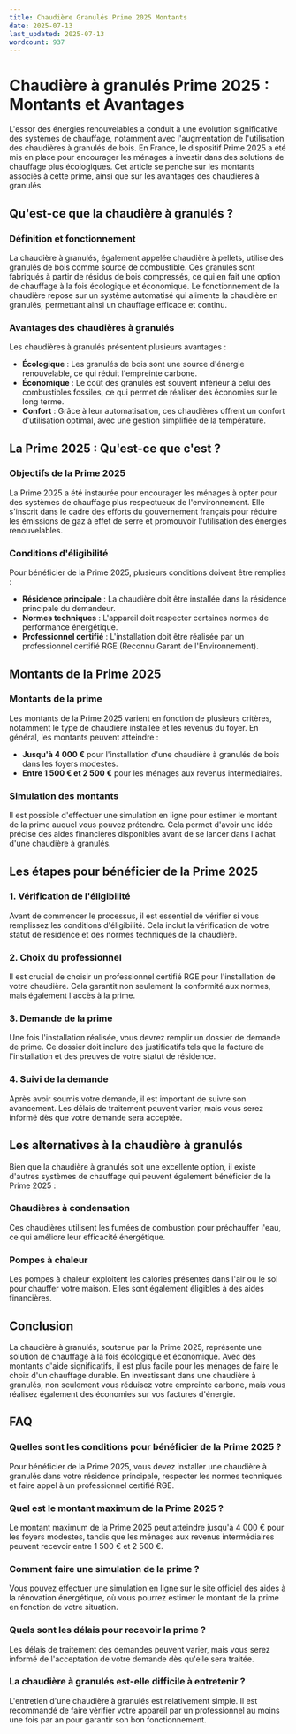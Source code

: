 ```yaml
---
title: Chaudière Granulés Prime 2025 Montants
date: 2025-07-13
last_updated: 2025-07-13
wordcount: 937
---
```


# Chaudière à granulés Prime 2025 : Montants et Avantages

L'essor des énergies renouvelables a conduit à une évolution significative des systèmes de chauffage, notamment avec l'augmentation de l'utilisation des chaudières à granulés de bois. En France, le dispositif Prime 2025 a été mis en place pour encourager les ménages à investir dans des solutions de chauffage plus écologiques. Cet article se penche sur les montants associés à cette prime, ainsi que sur les avantages des chaudières à granulés.

## Qu'est-ce que la chaudière à granulés ?

### Définition et fonctionnement

La chaudière à granulés, également appelée chaudière à pellets, utilise des granulés de bois comme source de combustible. Ces granulés sont fabriqués à partir de résidus de bois compressés, ce qui en fait une option de chauffage à la fois écologique et économique. Le fonctionnement de la chaudière repose sur un système automatisé qui alimente la chaudière en granulés, permettant ainsi un chauffage efficace et continu.

### Avantages des chaudières à granulés

Les chaudières à granulés présentent plusieurs avantages :

- **Écologique** : Les granulés de bois sont une source d'énergie renouvelable, ce qui réduit l'empreinte carbone.
- **Économique** : Le coût des granulés est souvent inférieur à celui des combustibles fossiles, ce qui permet de réaliser des économies sur le long terme.
- **Confort** : Grâce à leur automatisation, ces chaudières offrent un confort d'utilisation optimal, avec une gestion simplifiée de la température.

## La Prime 2025 : Qu'est-ce que c'est ?

### Objectifs de la Prime 2025

La Prime 2025 a été instaurée pour encourager les ménages à opter pour des systèmes de chauffage plus respectueux de l'environnement. Elle s'inscrit dans le cadre des efforts du gouvernement français pour réduire les émissions de gaz à effet de serre et promouvoir l'utilisation des énergies renouvelables.

### Conditions d'éligibilité

Pour bénéficier de la Prime 2025, plusieurs conditions doivent être remplies :

- **Résidence principale** : La chaudière doit être installée dans la résidence principale du demandeur.
- **Normes techniques** : L'appareil doit respecter certaines normes de performance énergétique.
- **Professionnel certifié** : L'installation doit être réalisée par un professionnel certifié RGE (Reconnu Garant de l'Environnement).

## Montants de la Prime 2025

### Montants de la prime

Les montants de la Prime 2025 varient en fonction de plusieurs critères, notamment le type de chaudière installée et les revenus du foyer. En général, les montants peuvent atteindre :

- **Jusqu'à 4 000 €** pour l'installation d'une chaudière à granulés de bois dans les foyers modestes.
- **Entre 1 500 € et 2 500 €** pour les ménages aux revenus intermédiaires.

### Simulation des montants

Il est possible d'effectuer une simulation en ligne pour estimer le montant de la prime auquel vous pouvez prétendre. Cela permet d'avoir une idée précise des aides financières disponibles avant de se lancer dans l'achat d'une chaudière à granulés.

## Les étapes pour bénéficier de la Prime 2025

### 1. Vérification de l'éligibilité

Avant de commencer le processus, il est essentiel de vérifier si vous remplissez les conditions d'éligibilité. Cela inclut la vérification de votre statut de résidence et des normes techniques de la chaudière.

### 2. Choix du professionnel

Il est crucial de choisir un professionnel certifié RGE pour l'installation de votre chaudière. Cela garantit non seulement la conformité aux normes, mais également l'accès à la prime.

### 3. Demande de la prime

Une fois l'installation réalisée, vous devrez remplir un dossier de demande de prime. Ce dossier doit inclure des justificatifs tels que la facture de l'installation et des preuves de votre statut de résidence.

### 4. Suivi de la demande

Après avoir soumis votre demande, il est important de suivre son avancement. Les délais de traitement peuvent varier, mais vous serez informé dès que votre demande sera acceptée.

## Les alternatives à la chaudière à granulés

Bien que la chaudière à granulés soit une excellente option, il existe d'autres systèmes de chauffage qui peuvent également bénéficier de la Prime 2025 :

### Chaudières à condensation

Ces chaudières utilisent les fumées de combustion pour préchauffer l'eau, ce qui améliore leur efficacité énergétique.

### Pompes à chaleur

Les pompes à chaleur exploitent les calories présentes dans l'air ou le sol pour chauffer votre maison. Elles sont également éligibles à des aides financières.

## Conclusion

La chaudière à granulés, soutenue par la Prime 2025, représente une solution de chauffage à la fois écologique et économique. Avec des montants d'aide significatifs, il est plus facile pour les ménages de faire le choix d'un chauffage durable. En investissant dans une chaudière à granulés, non seulement vous réduisez votre empreinte carbone, mais vous réalisez également des économies sur vos factures d'énergie.

## FAQ

### Quelles sont les conditions pour bénéficier de la Prime 2025 ?

Pour bénéficier de la Prime 2025, vous devez installer une chaudière à granulés dans votre résidence principale, respecter les normes techniques et faire appel à un professionnel certifié RGE.

### Quel est le montant maximum de la Prime 2025 ?

Le montant maximum de la Prime 2025 peut atteindre jusqu'à 4 000 € pour les foyers modestes, tandis que les ménages aux revenus intermédiaires peuvent recevoir entre 1 500 € et 2 500 €.

### Comment faire une simulation de la prime ?

Vous pouvez effectuer une simulation en ligne sur le site officiel des aides à la rénovation énergétique, où vous pourrez estimer le montant de la prime en fonction de votre situation.

### Quels sont les délais pour recevoir la prime ?

Les délais de traitement des demandes peuvent varier, mais vous serez informé de l'acceptation de votre demande dès qu'elle sera traitée.

### La chaudière à granulés est-elle difficile à entretenir ?

L'entretien d'une chaudière à granulés est relativement simple. Il est recommandé de faire vérifier votre appareil par un professionnel au moins une fois par an pour garantir son bon fonctionnement.